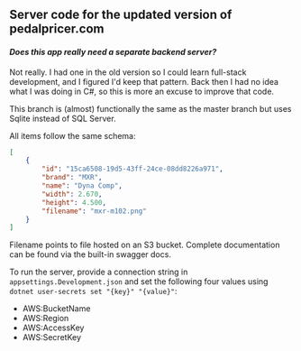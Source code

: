 Server code for the updated version of pedalpricer.com
---
#### <em>Does this app really need a separate backend server?</em>
Not really. I had one in the old version so I could learn full-stack development, and I figured I'd keep that pattern. Back then I had no idea what I was doing in C#, so this is more an excuse to improve that code.

This branch is (almost) functionally the same as the master branch but uses Sqlite instead of SQL Server.

All items follow the same schema:
```json
[
    {
        "id": "15ca6508-19d5-43ff-24ce-08dd8226a971",
        "brand": "MXR",
        "name": "Dyna Comp",
        "width": 2.670,
        "height": 4.500,
        "filename": "mxr-m102.png"
    }
]
```

Filename points to file hosted on an S3 bucket.
Complete documentation can be found via the built-in swagger docs.

To run the server, provide a connection string in `appsettings.Development.json` and set the following four values using `dotnet user-secrets set "{key}" "{value}"`:
<ul>
  <li>AWS:BucketName</li>
  <li>AWS:Region</li>
  <li>AWS:AccessKey</li>
  <li>AWS:SecretKey</li>
</ul>
